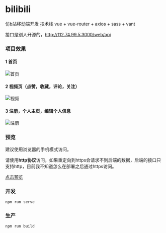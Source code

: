 # bilibili
仿b站移动端开发
技术栈 vue + vue-router + axios + sass + vant

接口是别人开源的，http://112.74.99.5:3000/web/api

### 项目效果

#### 1 首页

![首页](https://media.giphy.com/media/MBa08MYk6LoNznXzsE/giphy.gif)

#### 2 视频页（点赞，收藏，评论，关注）

![视频](https://media.giphy.com/media/KyGi9nd6P517uZKBMF/giphy.gif)
#### 3 注册，个人主页，编辑个人信息

![注册](https://media.giphy.com/media/JRD29QLjdrl79fE7tr/giphy.gif)

### 预览
建议使用浏览器的手机模式访问。

请使用**http协议**访问，如果重定向到https会请求不到后端的数据，后端的接口只支持http，目前我不知道怎么在部署之后通过https访问。

[点击预览](http://shenhaoyi.com/vue-bilibili-web/#/)

### 开发
```
npm run serve
```

### 生产
```
npm run build
```
